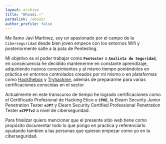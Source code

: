 ```yaml
---
layout: archive
title: "Whoami.~"
permalink: /about/
author_profile: false
---
```

Me llamo Javi Martinez, soy un apasionado por el campo de la `Ciberseguridad` desde bien joven empece con los entornos Wifi y posteriormente salte a la pata de Pentesting.

Mi objetivo es el poder trabajar como **`Pentester`** o **`Analista de Seguridad`**, en consecuencia he decidido mantenerme en constante aprendizaje, adquiriendo nuevos conocimientos y al mismo tiempo poniéndolos en práctica en entornos controlados creados por mi mismo o en plataformas como [Hackthebox](https://www.hackthebox.eu/) y [Tryhackme](https://tryhackme.com/), además de prepararme para varias certificaciones conocidas en el sector.

Actualmente en este transcurso de tiempo he logrado certificaciones como el Certificado Profesional de Hacking Etico o **`CPHE`**, la Elearn Security Junior Penetration Tester **`eJPT`** y Elearn Security Certified Professional Penetration Tester **`eCPPTv2`** a nivel de ciberseguridad.

Para finalizar quiero mencionar que el presente sitio web tiene como propósito documentar todo lo que pongo en practica y referenciarlo ayudando tambien a las personas que quieran empezar como yo en la ciberseguridad.
